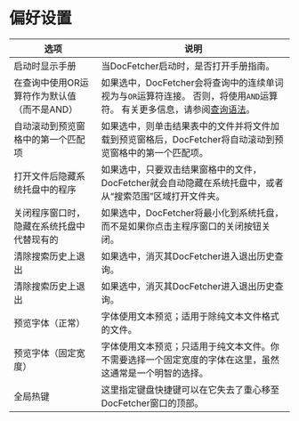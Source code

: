 偏好设置
===========
选项 | 说明
--------|---------
启动时显示手册 | 当DocFetcher启动时，是否打开手册指南。
在查询中使用OR运算符作为默认值（而不是AND）| 如果选中，DocFetcher会将查询中的连续单词视为与`OR`运算符连接。 否则，将使用`AND`运算符。 有关更多信息，请参阅[查询语法](Query_Syntax.html)。
自动滚动到预览窗格中的第一个匹配项 | 如果选中，则单击结果表中的文件并将文件加载到预览窗格后，DocFetcher将自动滚动到预览窗格中的第一个匹配项。
打开文件后隐藏系统托盘中的程序 | 如果选中，只要双击结果窗格中的文件，DocFetcher就会自动隐藏在系统托盘中，或者从“搜索范围”区域打开文件夹。
关闭程序窗口时，隐藏在系统托盘中代替现有的 | 如果选中，DocFetcher将最小化到系统托盘，而不是如果你点击主程序窗口的关闭按钮关闭。
清除搜索历史上退出 | 如果选中，消灭其DocFetcher进入退出历史查询。
清除搜索历史上退出 | 如果选中，消灭其DocFetcher进入退出历史查询。
预览字体（正常）| 字体使用文本预览；适用于除纯文本文件格式的文件。
预览字体（固定宽度）| 字体使用文本预览；只适用于纯文本文件。你不需要选择一个固定宽度的字体在这里，虽然这通常是一个明智的选择。
全局热键 | 这里指定键盘快捷键可以在它失去了重心移至DocFetcher窗口的顶部。